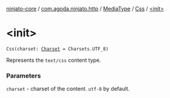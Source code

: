[ninjato-core](../../../index.md) / [com.agoda.ninjato.http](../../index.md) / [MediaType](../index.md) / [Css](index.md) / [&lt;init&gt;](./-init-.md)

# &lt;init&gt;

`Css(charset: `[`Charset`](http://docs.oracle.com/javase/6/docs/api/java/nio/charset/Charset.html)` = Charsets.UTF_8)`

Represents the `text/css` content type.

### Parameters

`charset` - charset of the content. `utf-8` by default.